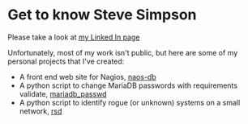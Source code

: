 # Get to know Steve Simpson

Please take a look at [my Linked In page](https://www.linkedin.com/in/steve-simpson-227a7737)

Unfortunately, most of my work isn't public, but here are some of my personal projects that I've created:

* A front end web site for Nagios, [naos-db](https://github.com/SteveSimpson/naos-db)
* A python script to change MariaDB passwords with requirements validate, [mariadb_passwd](https://github.com/SteveSimpson/maria_passwd/blob/main/mariadb_passwd)
* A python script to identify rogue (or unknown) systems on a small network, [rsd](https://github.com/SteveSimpson/rsd) 

